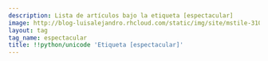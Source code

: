 ```yaml
---
description: Lista de artículos bajo la etiqueta [espectacular]
image: http://blog-luisalejandro.rhcloud.com/static/img/site/mstile-310x310.png
layout: tag
tag_name: espectacular
title: !!python/unicode 'Etiqueta [espectacular]'
---
```


